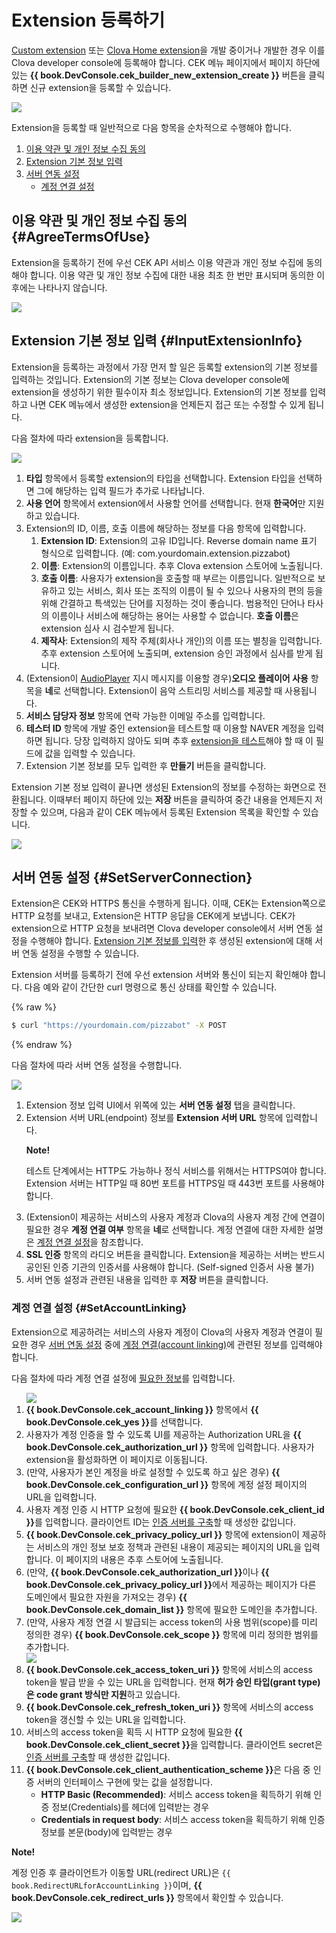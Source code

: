# Extension 등록하기
[Custom extension](/CEK/Guides/Build_Custom_Extension.md) 또는 [Clova Home extension](/CEK/Guides/Build_Clova_Home_Extension.md)을 개발 중이거나 개발한 경우 이를 Clova developer console에 등록해야 합니다. CEK 메뉴 페이지에서 페이지 하단에 있는 **{{ book.DevConsole.cek_builder_new_extension_create }}** 버튼을 클릭하면 신규 extension을 등록할 수 있습니다.

![](/DevConsole/Resources/Images/DevConsole-First_Look_of_Extension_List.png)

Extension을 등록할 때 일반적으로 다음 항목을 순차적으로 수행해야 합니다.

<ol>
  <li><a href="#AgreeTermsOfUse">이용 약관 및 개인 정보 수집 동의</a></li>
  <li><a href="#InputExtensionInfo">Extension 기본 정보 입력</a></li>
  <li><a href="#SetServerConnection">서버 연동 설정</a>
    <ul>
      <li><a href="#SetAccountLinking">계정 연결 설정</a></li>
    </ul>
  </li>
</ol>

## 이용 약관 및 개인 정보 수집 동의 {#AgreeTermsOfUse}

Extension을 등록하기 전에 우선 CEK API 서비스 이용 약관과 개인 정보 수집에 동의해야 합니다. 이용 약관 및 개인 정보 수집에 대한 내용 최초 한 번만 표시되며 동의한 이후에는 나타나지 않습니다.

![](/DevConsole/Resources/Images/DevConsole-Agree_Terms_of_Use_and_Collecting_Personal_Info.png)

## Extension 기본 정보 입력 {#InputExtensionInfo}

Extension을 등록하는 과정에서 가장 먼저 할 일은 등록할 extension의 기본 정보를 입력하는 것입니다. Extension의 기본 정보는 Clova developer console에 extension을 생성하기 위한 필수이자 최소 정보입니다. Extension의 기본 정보를 입력하고 나면 CEK 메뉴에서 생성한 extension을 언제든지 접근 또는 수정할 수 있게 됩니다.

다음 절차에 따라 extension을 등록합니다.

![](/DevConsole/Resources/Images/DevConsole-Create_New_Extension.png)

<ol>
  <li><strong>타입</strong> 항목에서 등록할 extension의 타입을 선택합니다. Extension 타입을 선택하면 그에 해당하는 입력 필드가 추가로 나타납니다.</li>
  <li><strong>사용 언어</strong> 항목에서 extension에서 사용할 언어를 선택합니다. 현재 <strong>한국어</strong>만 지원하고 있습니다.</li>
  <li>Extension의 ID, 이름, 호출 이름에 해당하는 정보를 다음 항목에 입력합니다.
    <ol>
      <li><strong>Extension ID</strong>: Extension의 고유 ID입니다. Reverse domain name 표기 형식으로 입력합니다. (예: com.yourdomain.extension.pizzabot)</li>
      <li><strong>이름</strong>: Extension의 이름입니다. 추후 Clova extension 스토어에 노출됩니다.</li>
      <li><strong>호출 이름</strong>: 사용자가 extension을 호출할 때 부르는 이름입니다. 일반적으로 보유하고 있는 서비스, 회사 또는 조직의 이름이 될 수 있으나 사용자의 편의 등을 위해 간결하고 특색있는 단어를 지정하는 것이 좋습니다. 범용적인 단어나 타사의 이름이나 서비스에 해당하는 용어는 사용할 수 없습니다. <strong>호출 이름</strong>은 extension 심사 시 검수받게 됩니다.</li>
      <li><strong>제작사</strong>: Extension의 제작 주체(회사나 개인)의 이름 또는 별칭을 입력합니다. 추후 extension 스토어에 노출되며, extension 승인 과정에서 심사를 받게 됩니다.</li>
    </ol>
  </li>
  <li>(Extension이 <a href="/CIC/References/CICInterface/AudioPlayer.md">AudioPlayer</a> 지시 메시지를 이용할 경우)<strong>오디오 플레이어 사용</strong> 항목을 <strong>네</strong>로 선택합니다. Extension이 음악 스트리밍 서비스를 제공할 때 사용됩니다.</li>
  <li><strong>서비스 담당자 정보</strong> 항목에 연락 가능한 이메일 주소를 입력합니다.</li>
  <li><strong>테스터 ID</strong> 항목에 개발 중인 extension을 테스트할 때 이용할 NAVER 계정을 입력하면 됩니다. 당장 입력하지 않아도 되며 추후 <a href="/DevConsole/Guides/CEK/Test_Extension.md">extension을 테스트</a>해야 할 때 이 필드에 값을 입력할 수 있습니다.</li>
  <li>Extension 기본 정보를 모두 입력한 후 <strong>만들기</strong> 버튼을 클릭합니다.</li>
</ol>

Extension 기본 정보 입력이 끝나면 생성된 Extension의 정보를 수정하는 화면으로 전환됩니다. 이때부터 페이지 하단에 있는 **저장** 버튼을 클릭하여 중간 내용을 언제든지 저장할 수 있으며, 다음과 같이 CEK 메뉴에서 등록된 Extension 목록을 확인할 수 있습니다.

![](/DevConsole/Resources/Images/DevConsole-Extension_List_After_Creation.png)

## 서버 연동 설정 {#SetServerConnection}

Extension은 CEK와 HTTPS 통신을 수행하게 됩니다. 이때, CEK는 Extension쪽으로 HTTP 요청를 보내고, Extension은 HTTP 응답을 CEK에게 보냅니다. CEK가 extension으로 HTTP 요청을 보내려면 Clova developer console에서 서버 연동 설정을 수행해야 합니다. [Extension 기본 정보를 입력](#InputExtensionInfo)한 후 생성된 extension에 대해 서버 연동 설정을 수행할 수 있습니다.

Extension 서버를 등록하기 전에 우선 extension 서버와 통신이 되는지 확인해야 합니다. 다음 예와 같이 간단한 curl 명령으로 통신 상태를 확인할 수 있습니다.

{% raw %}
```bash
$ curl "https://yourdomain.com/pizzabot" -X POST
```
{% endraw %}

다음 절차에 따라 서버 연동 설정을 수행합니다.

![](/DevConsole/Resources/Images/DevConsole-Extension_Server_Settings.png)

<ol>
  <li>Extension 정보 입력 UI에서 위쪽에 있는 <strong>서버 연동 설정</strong> 탭을 클릭합니다.</li>
  <li>Extension 서버 URL(endpoint) 정보를 <strong>Extension 서버 URL</strong> 항목에 입력합니다.
    <div class="note">
    <p><strong>Note!</strong></p>
    <p>테스트 단계에서는 HTTP도 가능하나 정식 서비스를 위해서는 HTTPS여야 합니다. Extension 서버는 HTTP일 때 80번 포트를 HTTPS일 때 443번 포트를 사용해야 합니다.</p>
  </div>
  </li>
  <li>(Extension이 제공하는 서비스의 사용자 계정과 Clova의 사용자 계정 간에 연결이 필요한 경우 <strong>계정 연결 여부</strong> 항목을 <strong>네</strong>로 선택합니다. 계정 연결에 대한 자세한 설명은 <a href="#SetAccountLinking">계정 연결 설정</a>을 참조합니다.</li>
  <li><strong>SSL 인증</strong> 항목의 라디오 버튼을 클릭합니다. Extension을 제공하는 서버는 반드시 공인된 인증 기관의 인증서를 사용해야 합니다. (Self-signed 인증서 사용 불가)</li>
  <li>서버 연동 설정과 관련된 내용을 입력한 후 <strong>저장</strong> 버튼을 클릭합니다.</li>
</ol>

### 계정 연결 설정 {#SetAccountLinking}

Extension으로 제공하려는 서비스의 사용자 계정이 Clova의 사용자 계정과 연결이 필요한 경우 [서버 연동 설정](#SetServerConnection) 중에 [계정 연결(account linking)](/CEK/Guides/Link_User_Account.md)에 관련된 정보를 입력해야 합니다.

다음 절차에 따라 계정 연결 설정에 [필요한 정보](/CEK/Guides/Link_User_Account.md#RegisterAccountLinkingInfo)를 입력합니다.

<ol>
  <img src="/DevConsole/Resources/Images/DevConsole-Extension_Accoun_Linking_Settings_1.png" />
  <li><strong>{{ book.DevConsole.cek_account_linking }}</strong> 항목에서 <strong>{{ book.DevConsole.cek_yes }}</strong>를 선택합니다.</li>
  <li>사용자가 계정 인증을 할 수 있도록 UI를 제공하는 Authorization URL을 <strong>{{ book.DevConsole.cek_authorization_url }}</strong> 항목에 입력합니다. 사용자가 extension을 활성화하면 이 페이지로 이동됩니다.</li>
  <li>(만약, 사용자가 본인 계정을 바로 설정할 수 있도록 하고 싶은 경우) <strong>{{ book.DevConsole.cek_configuration_url }}</strong> 항목에 계정 설정 페이지의 URL을 입력합니다.</li>
  <li>사용자 계정 인증 시 HTTP 요청에 필요한 <strong>{{ book.DevConsole.cek_client_id }}</strong>를 입력합니다. 클라이언트 ID는 <a href="/CEK/Guides/Link_User_Account.md#BuildAuthServer">인증 서버를 구축</a>할 때 생성한 값입니다.</li>
  <li><strong>{{ book.DevConsole.cek_privacy_policy_url }}</strong> 항목에 extension이 제공하는 서비스의 개인 정보 보호 정책과 관련된 내용이 제공되는 페이지의 URL을 입력합니다. 이 페이지의 내용은 추후 스토어에 노출됩니다.</li>
  <li>(만약, <strong>{{ book.DevConsole.cek_authorization_url }}</strong>이나 <strong>{{ book.DevConsole.cek_privacy_policy_url }}</strong>에서 제공하는 페이지가 다른 도메인에서 필요한 자원을 가져오는 경우) <strong>{{ book.DevConsole.cek_domain_list }}</strong> 항목에 필요한 도메인을 추가합니다.</li>
  <li>(만약, 사용자 계정 연결 시 발급되는 access token의 사용 범위(scope)를 미리 정의한 경우) <strong>{{ book.DevConsole.cek_scope }}</strong> 항목에 미리 정의한 범위를 추가합니다.</li>
  <img src="/DevConsole/Resources/Images/DevConsole-Extension_Accoun_Linking_Settings_2.png" />
  <li><strong>{{ book.DevConsole.cek_access_token_uri }}</strong> 항목에 서비스의 access token을 발급 받을 수 있는 URL을 입력합니다. 현재 <strong>허가 승인 타입(grant type)은 code grant 방식만 지원</strong>하고 있습니다.</li>
  <li><strong>{{ book.DevConsole.cek_refresh_token_uri }}</strong> 항목에 서비스의 access token을 갱신할 수 있는 URL을 입력합니다.</li>
  <li>서비스의 access token을 획득 시 HTTP 요청에 필요한 <strong>{{ book.DevConsole.cek_client_secret }}</strong>을 입력합니다. 클라이언트 secret은 <a href="/CEK/Guides/Link_User_Account.md#BuildAuthServer">인증 서버를 구축</a>할 때 생성한 값입니다.</li>
  <li><strong>{{ book.DevConsole.cek_client_authentication_scheme }}</strong>은 다음 중 인증 서버의 인터페이스 구현에 맞는 값을 설정합니다.
    <ul>
      <li><strong>HTTP Basic (Recommended)</strong>: 서비스 access token을 획득하기 위해 인증 정보(Credentials)를 헤더에 입력받는 경우</li>
      <li><strong>Credentials in request body</strong>: 서비스 access token을 획득하기 위해 인증 정보를 본문(body)에 입력받는 경우</li>
    </ul>
  </li>
</ol>

<div id="RedirectURI" class="note">
  <p><strong>Note!</strong></p>
  <p>계정 인증 후 클라이언트가 이동할 URL(redirect URL)은 <code>{{ book.RedirectURLforAccountLinking }}</code>이며, <strong>{{ book.DevConsole.cek_redirect_urls }}</strong> 항목에서 확인할 수 있습니다.</strong></p>
  <img src="/DevConsole/Resources/Images/DevConsole-Redirect_URL_for_Extension_Accoun_Linking.png" />
</div>
